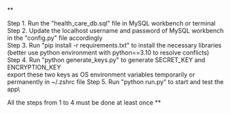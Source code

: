 **

Step 1. Run the "health_care_db.sql" file in MySQL workbench or terminal\
Step 2. Update the localhost username and password of MySQL workbench in the "config.py" file accordingly\
Step 3. Run "pip install -r requirements.txt" to install the necessary libraries\
(better use python environment with python==3.10 to resolve conflicts)\
Step 4. Run "python generate_keys.py" to generate SECRET_KEY and ENCRYPTION_KEY\
export these two keys as OS environment variables temporarily or permanently in ~/.zshrc file
Step 5. Run "python run.py" to start and test the app\

All the steps from 1 to 4 must be done at least once
**
